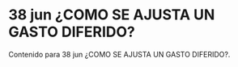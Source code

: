 # 38 jun  ¿COMO SE AJUSTA UN GASTO DIFERIDO?

Contenido para 38 jun  ¿COMO SE AJUSTA UN GASTO DIFERIDO?.